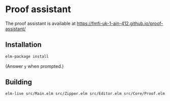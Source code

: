 Proof assistant
======

The proof assistant is available at https://fmfi-uk-1-ain-412.github.io/proof-assistant/

## Installation

```bash
elm-package install
```

(Answer `y` when prompted.)


## Building

```bash
elm-live src/Main.elm src/Zipper.elm src/Editor.elm src/Core/Proof.elm src/Core/Matcher.elm src/History.elm src/Exporting/Json/Decode.elm src/Exporting/Json/Encode.elm src/Exporting/Ports.elm src/Core/Types.elm src/Core/Validator.elm --open --pushstate --output=elm.js
```
